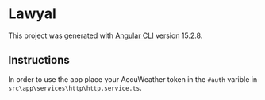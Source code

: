 # Lawyal

This project was generated with
[Angular CLI](https://github.com/angular/angular-cli) version 15.2.8.

## Instructions

In order to use the app place your AccuWeather token in the `#auth` varible in `src\app\services\http\http.service.ts`.